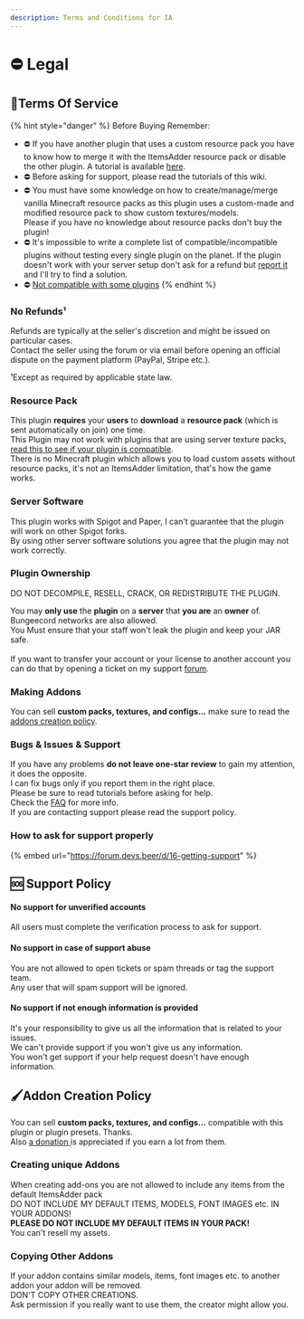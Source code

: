 ```yaml
---
description: Terms and Conditions for IA
---
```


# ⛔ Legal

## 📝Terms Of Service

{% hint style="danger" %}
Before Buying Remember:

* ⛔ If you have another plugin that uses a custom resource pack you have to know how to merge it with the ItemsAdder resource pack or disable the other plugin. A tutorial is available [here](../plugin-usage/merge-resourcepacks/).
* ⛔ Before asking for support, please read the tutorials of this wiki.
* ⛔ You must have some knowledge on how to create/manage/merge vanilla Minecraft resource packs as this plugin uses a custom-made and modified resource pack to show custom textures/models.\
  Please if you have no knowledge about resource packs don't buy the plugin!
* ⛔ It's impossible to write a complete list of compatible/incompatible plugins without testing every single plugin on the planet. If the plugin doesn't work with your server setup don't ask for a refund but [report it](tos.md#how-to-ask-for-support-properly) and I'll try to find a solution.
* ⛔ [Not compatible with some plugins](https://itemsadder.devs.beer/compatibility-with-other-plugins/not-compatible)
{% endhint %}

### No Refunds¹

Refunds are typically at the seller's discretion and might be issued on particular cases.\
Contact the seller using the forum or via email before opening an official dispute on the payment platform (PayPal, Stripe etc.).

¹Except as required by applicable state law.

### Resource Pack

This plugin **requires** your **users** to **download** a **resource pack** (which is sent automatically on join) one time.\
This Plugin may not work with plugins that are using server texture packs, [read this to see if your plugin is compatible](../compatibility-with-other-plugins/).\
There is no Minecraft plugin which allows you to load custom assets without resource packs, it's not an ItemsAdder limitation, that's how the game works.

### Server Software

This plugin works with Spigot and Paper, I can't guarantee that the plugin will work on other Spigot forks.\
By using other server software solutions you agree that the plugin may not work correctly.

### **Plugin Ownership**

DO NOT DECOMPILE, RESELL, CRACK, OR REDISTRIBUTE THE PLUGIN.

You may **only use** the **plugin** on a **server** that **you are** an **owner** of.\
Bungeecord networks are also allowed.\
You Must ensure that your staff won't leak the plugin and keep your JAR safe.\
\
If you want to transfer your account or your license to another account you can do that by opening a ticket on my support [forum](https://forum.devs.beer/t/private-payment-issue).

### Making Addons

You can sell **custom packs, textures, and configs...** make sure to read the [addons creation policy](tos.md#addon-creation-policy).

### Bugs & Issues & Support

If you have any problems **do not leave one-star review** to gain my attention, it does the opposite.\
I can fix bugs only if you report them in the right place.\
Please be sure to read tutorials before asking for help.\
Check the [FAQ](https://itemsadder.devs.beer/faq) for more info.\
If you are contacting support please read the support policy.

### How to ask for support properly

{% embed url="https://forum.devs.beer/d/16-getting-support" %}

## 🆘 Support Policy

#### No support for unverified accounts

All users must complete the verification process to ask for support.

#### No support in case of support abuse

You are not allowed to open tickets or spam threads or tag the support team.\
Any user that will spam support will be ignored.

#### No support if not enough information is provided

It's your responsibility to give us all the information that is related to your issues.\
We can't provide support if you won't give us any information.\
You won't get support if your help request doesn't have enough information.

## 🖌️Addon Creation Policy

You can sell **custom packs, textures, and configs...** compatible with this plugin or plugin presets. Thanks.\
Also [a donation ](http://a.devs.beer/lonedevdonate)is appreciated if you earn a lot from them.

### Creating unique Addons

When creating add-ons you are not allowed to include any items from the default ItemsAdder pack\
DO NOT INCLUDE MY DEFAULT ITEMS, MODELS, FONT IMAGES etc. IN YOUR ADDONS!\
**PLEASE DO NOT INCLUDE MY DEFAULT ITEMS IN YOUR PACK!**\
You can't resell my assets.

### Copying Other Addons

If your addon contains similar models, items, font images etc. to another addon your addon will be removed.\
DON'T COPY OTHER CREATIONS.\
Ask permission if you really want to use them, the creator might allow you.
